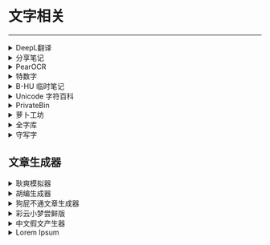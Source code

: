 # 文字相关

---

<div class="grid">
    <div><details><summary>DeepL翻译</summary><p>号称是全世界最准确的翻译网站。<br/><a href="https://www.deepl.com/translator" target="_blank" role="button" class="outline">访问网站</a></p></details></div>
    <div><details><summary>分享笔记</summary><p>一个在线将文字转换成长图的工具，比较美观。<br/><a href="https://sharenote.app/" target="_blank" role="button" class="outline">访问网站</a></p></details></div>
    <div><details><summary>PearOCR</summary><p>一款免费无限制的在线 OCR 工具，最大特色是使用自己的 OCR 识别引擎，全部识别过程在浏览器本地完成，不受限于需要付费的大厂 API 服务。<br/><a href="https://pearocr.com/" target="_blank" role="button" class="outline">访问网站</a></p></details></div>
</div>
<div class="grid">
    <div><details><summary>特数字</summary><p>一款基于 Unicode 的全球字符知识图谱和智能检索系统，你可以通过网页进行手写识别，进而更方便的输入生僻字、特殊符号、表情符号、Emoji。<br/><a href="https://teshuzi.com/zh/handwriting/" target="_blank" role="button" class="outline">访问网站</a></p></details></div>
    <div><details><summary>B-HU 临时笔记</summary><p>由梦貘维护的临时笔记平台，无需登录，免费使用，临时在两台设备之间传输文件很方便。<br/><a href="http://t.b-hu.org/note/i.html" target="_blank" role="button" class="outline">访问网站</a></p></details></div>
    <div><details><summary>Unicode 字符百科</summary><p>一个可以通过Unicode码查找字符，或者根据字符查找Unicode码的网站。<br/><a href="https://unicode-table.com/cn/" target="_blank" role="button" class="outline">访问网站</a></p></details></div>
</div>
<div class="grid">
    <div><details><summary>PrivateBin</summary><p>PrivateBin 是一个极简、开源、对粘贴内容毫不知情的在线粘贴板，数据在浏览器内进行 AES-256 加密和解密。<br/><a href="https://privatebin.net/" target="_blank" role="button" class="outline">访问网站</a></p></details></div>
    <div><details><summary>萝卜工坊</summary><p>一个可以AI生成手写字体的网站<br/><a href="http://beautifulcarrot.com/aifont/" target="_blank" role="button" class="outline">访问网站</a></p></details></div>
    <div><details><summary>全字库</summary><p>中华民国出品的字库，很全<br/>授权情况<a href="https://www.cns11643.gov.tw/pageView.jsp?ID=59" target="_blank">见此</a><br/><a href="https://www.cns11643.gov.tw/" target="_blank" role="button" class="outline">访问网站</a></p></details></div>
</div>
<div class="grid">
    <div><details><summary>守写字</summary><p>一个台湾网友开发的可以根据手写字生成专属字体的网站<br/><a href="https://www.writes.com.tw/" target="_blank" role="button" class="outline">访问网站</a></p></details></div>
    <div> </div>
    <div> </div>
</div>

## 文章生成器

<div class="grid">
    <div><details><summary>耿爽模拟器</summary><p>可以生成前外交部发音人耿爽风格的讲话<br/><a href="https://gengshuang1.github.io/" target="_blank" role="button" class="outline">访问网站</a></p></details></div>
    <div><div><details><summary>胡编生成器</summary><p>机器生成模仿胡锡进风格的讲话<br/><a href="https://mediatoreditor.github.io/hugenerator/" target="_blank" role="button" class="outline">访问网站</a></p></details></div></div>
    <div><div><details><summary>狗屁不通文章生成器</summary><p>诚如斯言，这是一个狗屁不通文章生成器。<br/><a href="https://suulnnka.github.io/BullshitGenerator/index.html" target="_blank" role="button" class="outline">访问网站</a></p></details></div></div>
</div>
<div class="grid">
    <div><details><summary>彩云小梦尝鲜版</summary><p>（需登录）可AI续写文章的网站，拿来应付一些不太重要的文章可用。<br/><a href="https://if.caiyunai.com/" target="_blank" role="button" class="outline">访问网站</a></p></details></div>
    <div><details><summary>中文假文产生器</summary><p>可以产生繁体中文的假文，方便用来做网页测试。<br/><a href="https://textgen.cqd.tw/" target="_blank" role="button" class="outline">访问网站</a></p></details></div>
    <div><details><summary>Lorem Ipsum</summary><p>一个英文假文产生网站，方便用来做网页测试。<br/><a href="https://lipsum.com/" target="_blank" role="button" class="outline">访问网站</a></p></details></div>
</div>